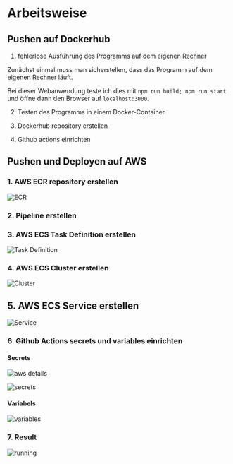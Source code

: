 # Arbeitsweise

## Pushen auf Dockerhub

1. fehlerlose Ausführung des Programms auf dem eigenen Rechner

Zunächst einmal muss man sicherstellen, dass das Programm auf dem eigenen Rechner läuft.

Bei dieser Webanwendung teste ich dies mit `npm run build; npm run start` und öffne dann den Browser auf `localhost:3000`.

2. Testen des Programms in einem Docker-Container

3. Dockerhub repository erstellen

4. Github actions einrichten

## Pushen und Deployen auf AWS

### 1. AWS ECR repository erstellen

![ECR](./docs/create-aws-ecr.png)

### 2. Pipeline erstellen

### 3. AWS ECS Task Definition erstellen

![Task Definition](./docs/add-aws-task-definition.png)

### 4. AWS ECS Cluster erstellen

![Cluster](./docs/add-aws-ecs-cluster.png)

## 5. AWS ECS Service erstellen

![Service](./docs/add-aws-ecs-service.png)

### 6. Github Actions secrets und variables einrichten

#### Secrets

![aws details](./docs/aws-details.png)

![secrets](./docs/add-github-secrets.png)

#### Variabels

![variables](./docs/add-github-variables.png)

### 7. Result

![running](./docs/aws-refcard-03.png)

